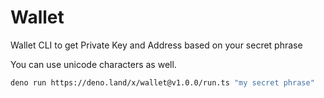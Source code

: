 # Wallet

Wallet CLI to get Private Key and Address based on your secret phrase

You can use unicode characters as well.

```bash
deno run https://deno.land/x/wallet@v1.0.0/run.ts "my secret phrase"
```
